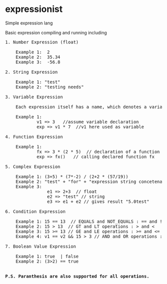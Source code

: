 # expressionist
Simple expression lang

Basic expression compiling and running including

<pre>
1. Number Expression (float) 

    Example 1:  2 
    Example 2:  35.34
    Example 3:  -56.8
   
2. String Expression
    
    Example 1: "test"
    Example 2: "testing needs"
  
3. Variable Expression
    
    Each expression itself has a name, which denotes a variable namee 
    
    Example 1: 
            v1 => 3   //assume variable declaration
            exp => v1 * 7  //v1 here used as variable 

4. Function Expression
    
    Example 1: 
            fx => 3 * (2 * 5)  // declaration of a function
            exp => fx()   // calling declared function fx

5. Complex Expression
    
    Example 1: (3+5) * (7*-2) / (2+2 * (57/19))
    Example 2: "test" + "for" + "expression string concetenation" + "2+3"
    Example 3:
                e1 => 2+3  // float 
                e2 => "test" // string
                e3 => e1 + e2 // gives result "5.0test"
                
6. Condition Expression

    Example 1: 15 == 13  // EQUALS and NOT_EQUALS : == and !=
    Example 2: 15 > 13  // GT and LT operations : > and <
    Example 3: 15 >= 13 // GE and LE operations : >= and <=
    Example 4: v1 == v2 && 15 > 3 // AND and OR operations : && and ||
    
7. Boolean Value Expression

    Example 1: true  | false
    Example 2: (3>2) == true


<b>P.S. Paranthesis are also supported for all operations. </b> 
    
    
</pre>

